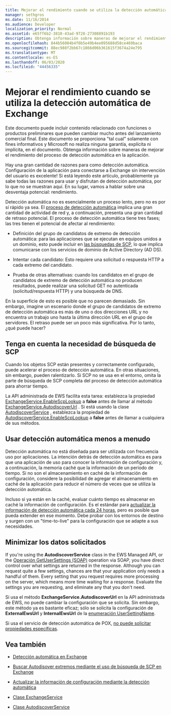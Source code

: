 ```yaml
---
title: Mejorar el rendimiento cuando se utiliza la detección automática de Exchange
manager: sethgros
ms.date: 11/16/2014
ms.audience: Developer
localization_priority: Normal
ms.assetid: e65ff6b2-3810-43ad-9728-27308891b193
description: Obtenga información sobre maneras de mejorar el rendimiento del proceso de detección automática en la aplicación.
ms.openlocfilehash: 844b56084b4f0b5e49b4ee095688d58ce469baca
ms.sourcegitcommit: 88ec988f2bb67c1866d06b361615f3674a24e795
ms.translationtype: MT
ms.contentlocale: es-ES
ms.lasthandoff: 06/03/2020
ms.locfileid: "44456335"
---
```

# <a name="improving-performance-when-using-autodiscover-for-exchange"></a>Mejorar el rendimiento cuando se utiliza la detección automática de Exchange

Este documento puede incluir contenido relacionado con funciones o productos preliminares que pueden cambiar mucho antes del lanzamiento comercial final. Este documento se proporciona "tal cual" solamente con fines informativos y Microsoft no realiza ninguna garantía, explícita ni implícita, en el documento. Obtenga información sobre maneras de mejorar el rendimiento del proceso de detección automática en la aplicación.
  
Hay una gran cantidad de razones para como detección automática. Configuración de la aplicación para conectarse a Exchange sin intervención del usuario es excelente! Si está leyendo este artículo, probablemente ya sabe todas las razones para usar y disfrutan de detección automática, por lo que no se muestran aquí. En su lugar, vamos a hablar sobre una desventaja potencial: rendimiento.
  
Detección automática no es esencialmente un proceso lento, pero no es por sí rápido ya sea. El [proceso de detección automática](autodiscover-for-exchange.md) implica una gran cantidad de actividad de red y, a continuación, presenta una gran cantidad de retraso potencial. El proceso de detección automática tiene tres fases; las tres tienen el potencial de afectar al rendimiento: 
  
- Definición del grupo de candidatos de extremo de detección automática: para las aplicaciones que se ejecutan en equipos unidos a un dominio, esto puede incluir en [las búsquedas de SCP](how-to-find-autodiscover-endpoints-by-using-scp-lookup-in-exchange.md), lo que implica comunicarse con los servicios de dominio de Active Directory (AD DS).
    
- Intentar cada candidato: Esto requiere una solicitud o respuesta HTTP a cada extremo del candidato.
    
- Prueba de otras alternativas: cuando los candidatos en el grupo de candidatos de extremo de detección automática no producen resultados, puede realizar una solicitud GET no autenticada (solicitud/respuesta HTTP) y una búsqueda de DNS.
    
En la superficie de esto es posible que no parecen demasiado. Sin embargo, imagine un escenario donde el grupo de candidatos de extremo de detección automática es más de uno o dos direcciones URL y no encuentra un trabajo uno hasta la última dirección URL en el grupo de servidores. El retraso puede ser un poco más significativa. Por lo tanto, ¿qué puede hacer?
  
## <a name="consider-the-need-for-scp-lookup"></a>Tenga en cuenta la necesidad de búsqueda de SCP

Cuando los objetos SCP están presentes y correctamente configurado, puede acelerar el proceso de detección automática. En otras situaciones, sin embargo, pueden ralentizarlo. Si SCP no se usa en el entorno, omita la parte de búsqueda de SCP completa del proceso de detección automática para ahorrar tiempo.
  
La API administrada de EWS facilita esta tarea: establezca la propiedad [ExchangeService.EnableScpLookup](https://msdn.microsoft.com/library/microsoft.exchange.webservices.data.exchangeservice.enablescplookup%28v=exchg.80%29.aspx) a **false** antes de llamar al método [ExchangeService.AutodiscoverUrl](https://msdn.microsoft.com/library/microsoft.exchange.webservices.data.exchangeservice.autodiscoverurl%28v=exchg.80%29.aspx) . Si está usando la clase [AutodiscoverService](https://msdn.microsoft.com/library/microsoft.exchange.webservices.autodiscover.autodiscoverservice%28v=exchg.80%29.aspx) , establezca la propiedad de [AutodiscoverService.EnableScpLookup](https://msdn.microsoft.com/library/microsoft.exchange.webservices.autodiscover.autodiscoverservice.enablescplookup%28v=exchg.80%29.aspx) a **false** antes de llamar a cualquiera de sus métodos. 
  
## <a name="use-autodiscover-less-often"></a>Usar detección automática menos a menudo

Detección automática no está diseñada para ser utilizada con frecuencia uso por aplicaciones. La intención detrás de detección automática es para que una aplicación de uso para conocer la información de configuración y, a continuación, la memoria caché que la información de un período de tiempo. Si no son el almacenamiento en caché de la información de configuración, considere la posibilidad de agregar el almacenamiento en caché de la aplicación para reducir el número de veces que se utiliza la detección automática.
  
Incluso si ya están en la caché, evaluar cuánto tiempo es almacenar en caché la información de configuración. Es el estándar para [actualizar la información de detección automática cada 24 horas](how-to-refresh-configuration-information-by-using-autodiscover.md), pero es posible que pueda extender en ese momento. Debe probar con los entornos de destino y surgen con un "time-to-live" para la configuración que se adapte a sus necesidades.
  
## <a name="minimize-requested-data"></a>Minimizar los datos solicitados

If you're using the **AutodiscoverService** class in the EWS Managed API, or the [Operación GetUserSettings (SOAP)](https://msdn.microsoft.com/library/758d965c-ef63-4de4-9120-e293abf14ff8%28Office.15%29.aspx) operation via SOAP, you have direct control over what settings are returned in the response. Although you can request quite a few settings, chances are that your application only needs a handful of them. Every setting that you request requires more processing on the server, which means more time waiting for a response. Evaluate the settings you are requesting, and eliminate any that you don't need. 
  
Si usa el método **ExchangeService.AutodiscoverUrl** en la API administrada de EWS, no puede cambiar la configuración que se solicita. Sin embargo, este método ya es bastante eficaz; sólo se solicita la configuración de **ExternalEwsUrl** y **InternalEwsUrl** de la [enumeración UserSettingName](https://msdn.microsoft.com/library/microsoft.exchange.webservices.autodiscover.usersettingname%28v=exchg.80%29.aspx).
  
Si usa el servicio de detección automática de POX, [no puede solicitar propiedades específicas](autodiscover-for-exchange.md#bk_Options).
  
## <a name="see-also"></a>Vea también


- [Detección automática en Exchange](autodiscover-for-exchange.md)
    
- [Buscar Autodisover extremos mediante el uso de búsqueda de SCP en Exchange](how-to-find-autodiscover-endpoints-by-using-scp-lookup-in-exchange.md)
    
- [Actualizar la información de configuración mediante la detección automática](how-to-refresh-configuration-information-by-using-autodiscover.md)
    
- [Clase ExchangeService](https://msdn.microsoft.com/library/microsoft.exchange.webservices.data.exchangeservice%28v=exchg.80%29.aspx)
    
- [Clase AutodiscoverService](https://msdn.microsoft.com/library/microsoft.exchange.webservices.autodiscover.autodiscoverservice%28v=exchg.80%29.aspx)
    

